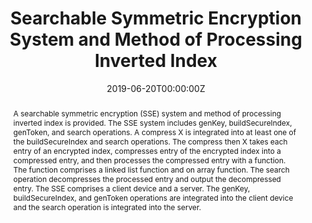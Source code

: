 ---
title: "Searchable Symmetric Encryption System and Method of Processing Inverted Index"

authors:
- Qingji Zheng
- admin
-  Jorge Guajardo Merchan

date: "2019-06-20T00:00:00Z"

# Publication type.
# Legend: 0 = Uncategorized; 1 = Conference paper; 2 = Journal article;
# 3 = Preprint / Working Paper; 4 = Report; 5 = Book; 6 = Book section;
# 7 = Thesis; 8 = Patent
publication_types: ["8"]

# Publication name and optional abbreviated publication name.
publication: "United States Patent Application 20190190709A1"
publication_short: ""

abstract: A searchable symmetric encryption (SSE) system and method of processing inverted index is provided. The SSE system includes genKey, buildSecureIndex, genToken, and search operations. A compress X is integrated into at least one of the buildSecureIndex and search operations. The compress then X takes each entry of an encrypted index, compresses entry of the encrypted index into a compressed entry, and then processes the compressed entry with a function. The function comprises a linked list function and on array function. The search operation decompresses the processed entry and output the decompressed entry. The SSE comprises a client device and a server. The genKey, buildSecureIndex, and genToken operations are integrated into the client device and the search operation is integrated into the server.

# Display this page in the Featured widget?
featured: true

# Custom links (uncomment lines below)
links:
 - name: Patent Application
   url: https://appft.uspto.gov/netacgi/nph-Parser?Sect1=PTO2&Sect2=HITOFF&p=1&u=%2Fnetahtml%2FPTO%2Fsearch-bool.html&r=7&f=G&l=50&co1=AND&d=PG01&s1=%22Fan,+Xinxin%22&OS=%22Fan,+Xinxin%22&RS=%22Fan,+Xinxin%22
---